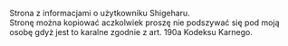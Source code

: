 Strona z informacjami o użytkowniku Shigeharu.<br>
Stronę można kopiować aczkolwiek proszę nie podszywać się pod moją osobę gdyż jest to karalne zgodnie z art. 190a Kodeksu Karnego.
